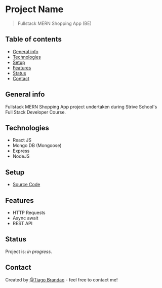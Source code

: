 # Project Name

> Fullstack MERN Shopping App (BE)

## Table of contents

- [General info](#general-info)
- [Technologies](#technologies)
- [Setup](#setup)
- [Features](#features)
- [Status](#status)
- [Contact](#contact)

## General info

Fullstack MERN Shopping App project undertaken during Strive School's Full Stack Developer Course.

## Technologies

- React JS
- Mongo DB (Mongoose)
- Express
- NodeJS

## Setup

- [Source Code](https://github.com/brandaspt/amazon_be/)

## Features

- HTTP Requests
- Async await
- REST API

## Status

Project is: _in progress_.

## Contact

Created by [@Tiago Brandao](https://www.imtiago.world/) - feel free to contact me!

